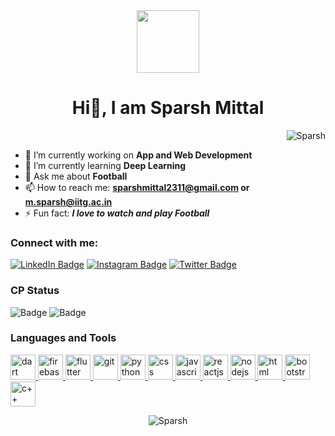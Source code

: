 
<div id="header" align="center">
  <img src="https://media.giphy.com/media/M9gbBd9nbDrOTu1Mqx/giphy.gif" width="100"/>
</div>
<!-- <div align="center">
  <img src="https://img.shields.io/badge/LinkedIn-blue?style=for-the-badge&logo=linkedin&logoColor=white" alt="LinkedIn Badge"/>
  <img src="https://img.shields.io/badge/Instagram-pink?style=for-the-badge&logo=instagram&logoColor=white" alt="Instagram Badge"/>
  <img src="https://img.shields.io/badge/Twitter-blue?style=for-the-badge&logo=twitter&logoColor=white" alt="Twitter Badge"/>
</div> -->

<h1 align="center"> Hi👋, I am Sparsh Mittal </h1>

<p align="right"> <img src="https://komarev.com/ghpvc/?username=sparsh752&label=Profile%20views&color=0e75b6&style=flat" alt="Sparsh" /> </p>

- 🔭 I’m currently working on **App and Web Development**
- 🌱 I’m currently learning **Deep Learning**
- 💬 Ask me about **Football**
- 📫 How to reach me: **sparshmittal2311@gmail.com or m.sparsh@iitg.ac.in**
- ⚡ Fun fact: ***I love to watch and play Football***

<h3 align="left">Connect with me:</h3>
<p align="left">
  <a href="https://www.linkedin.com/in/sparsh-m-400846119/"><img src="https://img.shields.io/badge/LinkedIn-blue?style=for-the-badge&logo=linkedin&logoColor=white" alt="LinkedIn Badge"/></a>
  <a href="https://www.instagram.com/sparsh_mittal3/?next=https%3A%2F%2Fwww.instagram.com%2Fexplore%2F%3Fhl%3Den%26__coig_login%3D1"><img src="https://img.shields.io/badge/Instagram-pink?style=for-the-badge&logo=instagram&logoColor=white" alt="Instagram Badge"/></a>
  <a href="https://twitter.com/SparshMittal23"><img src="https://img.shields.io/badge/Twitter-blue?style=for-the-badge&logo=twitter&logoColor=white" alt="Twitter Badge"/></a>
</p>
<h3 align="left">CP Status</h3>

![Badge](https://cp-logo.vercel.app/atcoder/sparsh752?logo=true)
![Badge](https://cp-logo.vercel.app/codeforces/sparshmittal2311?logo=true)

<h3 align="left">Languages and Tools</h3>
<a href="https://dart.dev" target="_blank"> <img src="https://www.vectorlogo.zone/logos/dartlang/dartlang-icon.svg" alt="dart" width="40" height="40"/> </a> 
<a href="https://firebase.google.com/" target="_blank"> <img src="https://www.vectorlogo.zone/logos/firebase/firebase-icon.svg" alt="firebase" width="40" height="40"/> </a> <a href="https://flutter.dev" target="_blank"> <img src="https://www.vectorlogo.zone/logos/flutterio/flutterio-icon.svg" alt="flutter" width="40" height="40"/> </a> <a href="https://git-scm.com/" target="_blank"> <img src="https://www.vectorlogo.zone/logos/git-scm/git-scm-icon.svg" alt="git" width="40" height="40"/>
<a href="https://www.python.org/" target="_blank"> <img src="https://www.vectorlogo.zone/logos/python/python-icon.svg" alt="python" width="40" height="40"/> </a> 
<a href="https://www.w3schools.com/css/" target="_blank"> <img src="https://www.vectorlogo.zone/logos/w3_css/w3_css-icon.svg" alt="css" width="40" height="40"/> </a> 
<a href="https://www.w3schools.com/js/" target="_blank"> <img src="https://www.vectorlogo.zone/logos/javascript/javascript-icon.svg" alt="javascript" width="40" height="40"/> </a> 
<a href="https://reactjs.org/" target="_blank"> <img src="https://www.vectorlogo.zone/logos/reactjs/reactjs-icon.svg" alt="reactjs" width="40" height="40"/> </a> 
<a href="https://nodejs.org/en/" target="_blank"> <img src="https://www.vectorlogo.zone/logos/nodejs/nodejs-icon.svg" alt="nodejs" width="40" height="40"/> </a> 
<a href="https://www.w3schools.com/html/" target="_blank"> <img src="https://www.vectorlogo.zone/logos/w3_html5/w3_html5-icon.svg" alt="html" width="40" height="40"/> </a> 
  <a href="https://getbootstrap.com/" target="_blank"> <img src="https://getbootstrap.com/docs/5.2/assets/brand/bootstrap-logo-shadow.png" alt="bootstrap" width="40" height="40"/> </a> 
    <a href="https://www.w3schools.com/cpp/cpp_intro.asp" target="_blank"> <img src="https://isocpp.org/assets/images/cpp_logo.png" alt="c++" width="40" height="40"/> </a> 
 
<br>
  
<p align="center"><img src="https://github-readme-stats.vercel.app/api/top-langs?username=sparsh752&show_icons=true&locale=en" alt="Sparsh" /></p>
